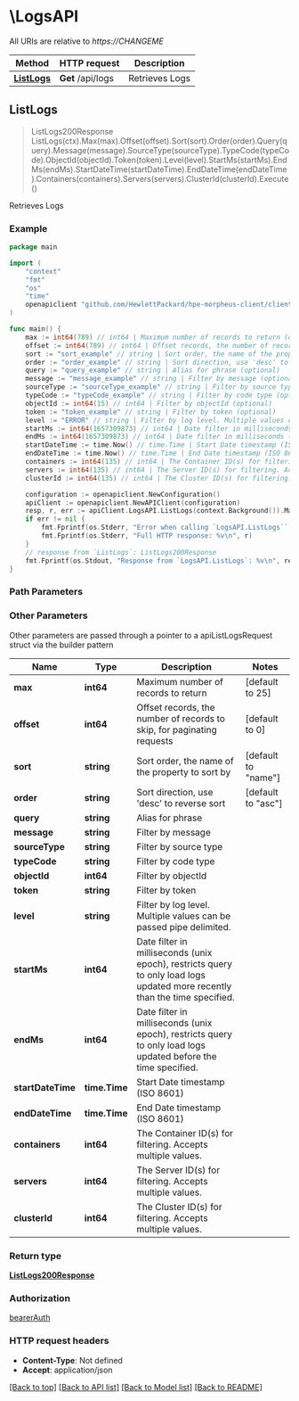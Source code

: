# \LogsAPI

All URIs are relative to *https://CHANGEME*

Method | HTTP request | Description
------------- | ------------- | -------------
[**ListLogs**](LogsAPI.md#ListLogs) | **Get** /api/logs | Retrieves Logs



## ListLogs

> ListLogs200Response ListLogs(ctx).Max(max).Offset(offset).Sort(sort).Order(order).Query(query).Message(message).SourceType(sourceType).TypeCode(typeCode).ObjectId(objectId).Token(token).Level(level).StartMs(startMs).EndMs(endMs).StartDateTime(startDateTime).EndDateTime(endDateTime).Containers(containers).Servers(servers).ClusterId(clusterId).Execute()

Retrieves Logs



### Example

```go
package main

import (
	"context"
	"fmt"
	"os"
    "time"
	openapiclient "github.com/HewlettPackard/hpe-morpheus-client/client"
)

func main() {
	max := int64(789) // int64 | Maximum number of records to return (optional) (default to 25)
	offset := int64(789) // int64 | Offset records, the number of records to skip, for paginating requests (optional) (default to 0)
	sort := "sort_example" // string | Sort order, the name of the property to sort by (optional) (default to "name")
	order := "order_example" // string | Sort direction, use 'desc' to reverse sort (optional) (default to "asc")
	query := "query_example" // string | Alias for phrase (optional)
	message := "message_example" // string | Filter by message (optional)
	sourceType := "sourceType_example" // string | Filter by source type (optional)
	typeCode := "typeCode_example" // string | Filter by code type (optional)
	objectId := int64(15) // int64 | Filter by objectId (optional)
	token := "token_example" // string | Filter by token (optional)
	level := "ERROR" // string | Filter by log level. Multiple values can be passed pipe delimited. (optional)
	startMs := int64(1657309873) // int64 | Date filter in milliseconds (unix epoch), restricts query to only load logs updated more recently than the time specified. (optional)
	endMs := int64(1657309873) // int64 | Date filter in milliseconds (unix epoch), restricts query to only load logs updated before the time specified. (optional)
	startDateTime := time.Now() // time.Time | Start Date timestamp (ISO 8601) (optional)
	endDateTime := time.Now() // time.Time | End Date timestamp (ISO 8601) (optional)
	containers := int64(135) // int64 | The Container ID(s) for filtering. Accepts multiple values. (optional)
	servers := int64(135) // int64 | The Server ID(s) for filtering. Accepts multiple values. (optional)
	clusterId := int64(135) // int64 | The Cluster ID(s) for filtering. Accepts multiple values. (optional)

	configuration := openapiclient.NewConfiguration()
	apiClient := openapiclient.NewAPIClient(configuration)
	resp, r, err := apiClient.LogsAPI.ListLogs(context.Background()).Max(max).Offset(offset).Sort(sort).Order(order).Query(query).Message(message).SourceType(sourceType).TypeCode(typeCode).ObjectId(objectId).Token(token).Level(level).StartMs(startMs).EndMs(endMs).StartDateTime(startDateTime).EndDateTime(endDateTime).Containers(containers).Servers(servers).ClusterId(clusterId).Execute()
	if err != nil {
		fmt.Fprintf(os.Stderr, "Error when calling `LogsAPI.ListLogs``: %v\n", err)
		fmt.Fprintf(os.Stderr, "Full HTTP response: %v\n", r)
	}
	// response from `ListLogs`: ListLogs200Response
	fmt.Fprintf(os.Stdout, "Response from `LogsAPI.ListLogs`: %v\n", resp)
}
```

### Path Parameters



### Other Parameters

Other parameters are passed through a pointer to a apiListLogsRequest struct via the builder pattern


Name | Type | Description  | Notes
------------- | ------------- | ------------- | -------------
 **max** | **int64** | Maximum number of records to return | [default to 25]
 **offset** | **int64** | Offset records, the number of records to skip, for paginating requests | [default to 0]
 **sort** | **string** | Sort order, the name of the property to sort by | [default to &quot;name&quot;]
 **order** | **string** | Sort direction, use &#39;desc&#39; to reverse sort | [default to &quot;asc&quot;]
 **query** | **string** | Alias for phrase | 
 **message** | **string** | Filter by message | 
 **sourceType** | **string** | Filter by source type | 
 **typeCode** | **string** | Filter by code type | 
 **objectId** | **int64** | Filter by objectId | 
 **token** | **string** | Filter by token | 
 **level** | **string** | Filter by log level. Multiple values can be passed pipe delimited. | 
 **startMs** | **int64** | Date filter in milliseconds (unix epoch), restricts query to only load logs updated more recently than the time specified. | 
 **endMs** | **int64** | Date filter in milliseconds (unix epoch), restricts query to only load logs updated before the time specified. | 
 **startDateTime** | **time.Time** | Start Date timestamp (ISO 8601) | 
 **endDateTime** | **time.Time** | End Date timestamp (ISO 8601) | 
 **containers** | **int64** | The Container ID(s) for filtering. Accepts multiple values. | 
 **servers** | **int64** | The Server ID(s) for filtering. Accepts multiple values. | 
 **clusterId** | **int64** | The Cluster ID(s) for filtering. Accepts multiple values. | 

### Return type

[**ListLogs200Response**](ListLogs200Response.md)

### Authorization

[bearerAuth](../README.md#bearerAuth)

### HTTP request headers

- **Content-Type**: Not defined
- **Accept**: application/json

[[Back to top]](#) [[Back to API list]](../README.md#documentation-for-api-endpoints)
[[Back to Model list]](../README.md#documentation-for-models)
[[Back to README]](../README.md)

